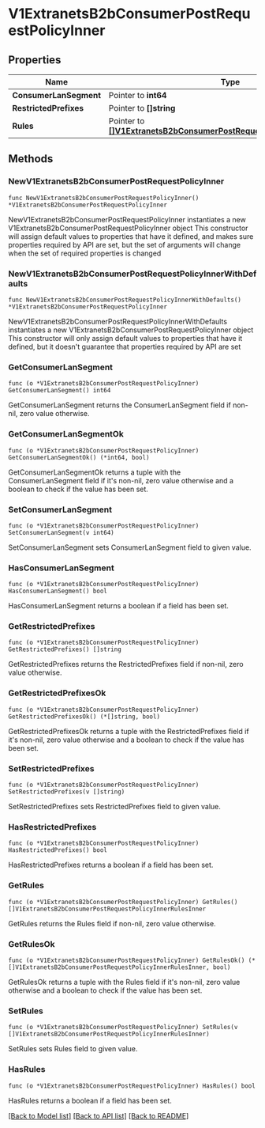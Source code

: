 # V1ExtranetsB2bConsumerPostRequestPolicyInner

## Properties

Name | Type | Description | Notes
------------ | ------------- | ------------- | -------------
**ConsumerLanSegment** | Pointer to **int64** |  | [optional] 
**RestrictedPrefixes** | Pointer to **[]string** |  | [optional] 
**Rules** | Pointer to [**[]V1ExtranetsB2bConsumerPostRequestPolicyInnerRulesInner**](V1ExtranetsB2bConsumerPostRequestPolicyInnerRulesInner.md) |  | [optional] 

## Methods

### NewV1ExtranetsB2bConsumerPostRequestPolicyInner

`func NewV1ExtranetsB2bConsumerPostRequestPolicyInner() *V1ExtranetsB2bConsumerPostRequestPolicyInner`

NewV1ExtranetsB2bConsumerPostRequestPolicyInner instantiates a new V1ExtranetsB2bConsumerPostRequestPolicyInner object
This constructor will assign default values to properties that have it defined,
and makes sure properties required by API are set, but the set of arguments
will change when the set of required properties is changed

### NewV1ExtranetsB2bConsumerPostRequestPolicyInnerWithDefaults

`func NewV1ExtranetsB2bConsumerPostRequestPolicyInnerWithDefaults() *V1ExtranetsB2bConsumerPostRequestPolicyInner`

NewV1ExtranetsB2bConsumerPostRequestPolicyInnerWithDefaults instantiates a new V1ExtranetsB2bConsumerPostRequestPolicyInner object
This constructor will only assign default values to properties that have it defined,
but it doesn't guarantee that properties required by API are set

### GetConsumerLanSegment

`func (o *V1ExtranetsB2bConsumerPostRequestPolicyInner) GetConsumerLanSegment() int64`

GetConsumerLanSegment returns the ConsumerLanSegment field if non-nil, zero value otherwise.

### GetConsumerLanSegmentOk

`func (o *V1ExtranetsB2bConsumerPostRequestPolicyInner) GetConsumerLanSegmentOk() (*int64, bool)`

GetConsumerLanSegmentOk returns a tuple with the ConsumerLanSegment field if it's non-nil, zero value otherwise
and a boolean to check if the value has been set.

### SetConsumerLanSegment

`func (o *V1ExtranetsB2bConsumerPostRequestPolicyInner) SetConsumerLanSegment(v int64)`

SetConsumerLanSegment sets ConsumerLanSegment field to given value.

### HasConsumerLanSegment

`func (o *V1ExtranetsB2bConsumerPostRequestPolicyInner) HasConsumerLanSegment() bool`

HasConsumerLanSegment returns a boolean if a field has been set.

### GetRestrictedPrefixes

`func (o *V1ExtranetsB2bConsumerPostRequestPolicyInner) GetRestrictedPrefixes() []string`

GetRestrictedPrefixes returns the RestrictedPrefixes field if non-nil, zero value otherwise.

### GetRestrictedPrefixesOk

`func (o *V1ExtranetsB2bConsumerPostRequestPolicyInner) GetRestrictedPrefixesOk() (*[]string, bool)`

GetRestrictedPrefixesOk returns a tuple with the RestrictedPrefixes field if it's non-nil, zero value otherwise
and a boolean to check if the value has been set.

### SetRestrictedPrefixes

`func (o *V1ExtranetsB2bConsumerPostRequestPolicyInner) SetRestrictedPrefixes(v []string)`

SetRestrictedPrefixes sets RestrictedPrefixes field to given value.

### HasRestrictedPrefixes

`func (o *V1ExtranetsB2bConsumerPostRequestPolicyInner) HasRestrictedPrefixes() bool`

HasRestrictedPrefixes returns a boolean if a field has been set.

### GetRules

`func (o *V1ExtranetsB2bConsumerPostRequestPolicyInner) GetRules() []V1ExtranetsB2bConsumerPostRequestPolicyInnerRulesInner`

GetRules returns the Rules field if non-nil, zero value otherwise.

### GetRulesOk

`func (o *V1ExtranetsB2bConsumerPostRequestPolicyInner) GetRulesOk() (*[]V1ExtranetsB2bConsumerPostRequestPolicyInnerRulesInner, bool)`

GetRulesOk returns a tuple with the Rules field if it's non-nil, zero value otherwise
and a boolean to check if the value has been set.

### SetRules

`func (o *V1ExtranetsB2bConsumerPostRequestPolicyInner) SetRules(v []V1ExtranetsB2bConsumerPostRequestPolicyInnerRulesInner)`

SetRules sets Rules field to given value.

### HasRules

`func (o *V1ExtranetsB2bConsumerPostRequestPolicyInner) HasRules() bool`

HasRules returns a boolean if a field has been set.


[[Back to Model list]](../README.md#documentation-for-models) [[Back to API list]](../README.md#documentation-for-api-endpoints) [[Back to README]](../README.md)


